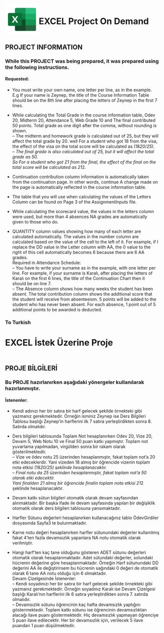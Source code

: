 <img align="left" width="110" height="100" src="excelImg.png">

# EXCEL Project On Demand

## <br> PROJECT INFORMATION

### While this PROJECT was being prepared, it was prepared using the following instructions.
#### Requested:

* You must write your own name, one letter per line, as in the example. E.g
If your name is Zeynep, the title of the Course Information Table should be on the 8th line after placing the letters of Zeynep in the first 7 lines.

* While calculating the Total Grade in the course information table, Odev 20, Midterm 20, Attendance 5, Web Grade 10 and
The final contributed 50 points. Total grade as one digit after the comma, without rounding
is shown. <br>
     – The midterm and homework grade is calculated out of 25, but they will affect the total grade by 20. well
     For a student who got 18 from the visa, the effect of the visa on the total score will be calculated as (18*20/25).<br>
     – The final grade is also calculated out of 25, but it will affect the total grade as 50. <br> So
     For a student who got 21 from the final, the effect of the final on the total score will be calculated as 21*2.

* Continuation contribution column information is automatically taken from the continuation page. In other words, continue
A change made on the page is automatically reflected in the course information table.

* The table that you will use when calculating the values of the Letters Column can be found on Page 3 of the AssignmentInputs file.

* While calculating the scorecard value, the values in the letters column were used, but more than 4 absences
NA grades are automatically given to those who do.

* QUANTITY column values showing how many of each letter are calculated automatically.
The values in the number column are calculated based on the value of the cell to the left of it. For example, if I replace the DD value in the Letter column with AA, the 0 value to the right of this cell automatically becomes 6 because there are 6 AA grades. <br>
Required in Attendance Schedule: <br>
     – You have to write your surname as in the example, with one letter per line.
     For example, if your surname is Karalı, after placing the letters of Karalı on the first 6 lines, the title of the Continuation Chart
     then it should be on line 7. <br>
     – The Absence column shows how many weeks the student has been absent. The total contribution column shows the additional score that the student will receive from absenteeism. 5 points will be added to the student who has never been absent. For each absence, 1 point out of 5 additional points to be awarded
     is deducted.

### To Turkish

# EXCEL İstek Üzerine Proje

## <br> PROJE BİLGİLERİ

### Bu PROJE hazırlanırken aşağıdaki yönergeler kullanılarak hazırlanmıştır. 
#### İstenenler:

* Kendi adınızı her bir satıra bir harf gelecek şekilde örnekteki gibi yazmanız gerekmektedir. Örneğin
isminiz Zeynep ise Ders Bilgileri Tablosu başlığı Zeynep’in harflerini ilk 7 satıra yerleştirdikten sonra 8. Satırda olmalıdır.

* Ders bilgileri tablosunda Toplam Not hesaplanırken Odev 20, Vize 20, Devam 5, Web Notu 10 ve
Final 50 puan katkı yapmıştır. Toplam not yuvarlama yapılmadan, virgülden sonra bir rakam olarak
gösterilmektedir. <br>
    – Vize ve ödev notu 25 üzerinden hesaplanmıştır, fakat toplam not’a 20 etki edeceklerdir. Yani
    vizeden 18 almış bir öğrencide vizenin toplam nota etkisi (18*20/25) şeklinde hesaplanacaktır.<br>
    – Final notu da 25 üzerinden hesaplanmıştır, fakat toplam not’a 50 olarak etki edecektir. <br> Yani
    finalden 21 almış bir öğrencide finalin toplam nota etkisi 21*2 şeklinde hesaplanacaktır.

* Devam katkı sütun bilgileri otomatik olarak devam sayfasından alınmaktadır. Bir başka ifade ile devam
sayfasında yapılan bir değişiklik otomatik olarak ders bilgileri tablosuna yansımaktadır.

* Harfler Sütunu değerleri hesaplanırken kullanacağınız tablo ÖdevGirdiler dosyasında Sayfa3 te bulunmaktadır.

* Karne notu değeri hesaplanırken harfler sütunundaki değerler kullanılmış fakat 4’ten fazla devamsızlık
yapanlara NA notu otomatik olarak verilmiştir.

* Hangi harf’ten kaç tane olduğunu gösteren ADET sütunu değerleri otomatik olarak hesaplanmaktadır.
Adet sütundaki değerler, solundaki hücrenin değerine göre hesaplanmaktadır. Örneğin Harf sütunundaki DD değerini AA ile değiştirirsem bu hücrenin sağındaki 0 değeri de otomatik olarak 6 tane AA notu olduğu için 6 olmaktadır. <br>
Devam Çizelgesinde İstenenler: <br>
    – Kendi soyadınızı her bir satıra bir harf gelecek şekilde örnekteki gibi yazmanız gerekmektedir.
    Örneğin soyadınız Karalı ise Devam Çizelgesi başlığı Karalı’nın harflerini ilk 6 satıra yerleştirdikten
    sonra 7. satırda olmalıdır. <br>
    – Devamsızlık sütunu öğrencinin kaç hafta devamsızlık yaptığını göstermektedir. Toplam katkı sütunu ise öğrencinin devamsızlıktan alacağı ilave puanı göstermektedir. Hiç           devamsızlık yapmayan öğrenciye 5 puan ilave edilecektir. Her bir devamsızlık için, verilecek 5 ilave puandan 1 puan
    düşülmektedir.

